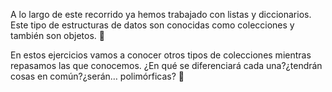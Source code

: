 A lo largo de este recorrido ya hemos trabajado con listas y diccionarios. Este tipo de estructuras de datos son conocidas como colecciones y también son objetos. :exploding_head:

En estos ejercicios vamos a conocer otros tipos de colecciones mientras repasamos las que conocemos. ¿En qué se diferenciará cada una?¿tendrán cosas en común?¿serán… polimórficas? :eyes: 
